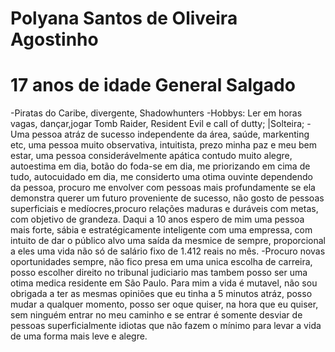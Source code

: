 # Polyana Santos de Oliveira Agostinho
# 17 anos de idade General Salgado 
-Piratas do Caribe, divergente, Shadowhunters
-Hobbys: Ler em horas vagas, dançar,jogar Tomb Raider, Resident Evil e call of dutty;
|Solteira;
-Uma pessoa atráz de sucesso independente da área, saúde, markenting etc, uma pessoa muito observativa, intuitista, prezo minha paz e meu bem estar, uma pessoa considerávelmente apática contudo muito alegre, autoestima em dia, botão do foda-se em dia, me priorizando em cima de tudo, autocuidado em dia, me considerto uma otima ouvinte dependendo da pessoa, procuro me envolver com pessoas mais profundamente se ela demonstra querer um futuro proveniente de sucesso, não gosto de pessoas superficiais e medíocres,procuro relações maduras e duráveis com metas, com objetivo de grandeza. Daqui a 10 anos espero de mim uma pessoa mais forte, sábia e estratégicamente inteligente com uma empressa, com intuito de dar o público alvo uma saída da mesmice de sempre, proporcional a eles uma vida não só de salário fixo de 1.412 reais no mês.
-Procuro novas oportunidades sempre, não fico presa em uma unica escolha de carreira, posso escolher direito no tribunal judiciario mas tambem posso ser uma otima medica residente em São Paulo. Para mim a vida é mutavel, não sou obrigada a ter as mesmas opiniões que eu tinha a 5 minutos atráz, posso mudar a qualquer momento, posso ser oque quiser, na hora que eu quiser, sem ninguém entrar no meu caminho e se entrar é somente desviar de pessoas superficialmente idiotas que não fazem o mínimo para levar a vida de uma forma mais leve e alegre.
